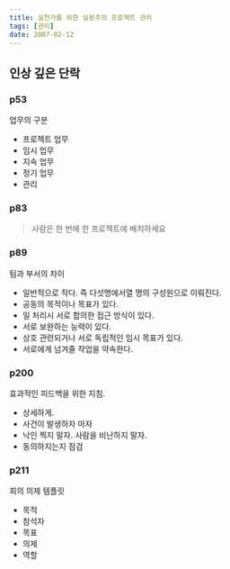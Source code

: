 ```yaml
---
title: 실천가를 위한 실용주의 프로젝트 관리
tags: [관리]
date: 2007-02-12
---
```


## 인상 깊은 단락

### p53
업무의 구분

- 프로젝트 업무
- 임시 업무
- 지속 업무
- 정기 업무
- 관리

### p83
> 사람은 한 번에 한 프로젝트에 배치하세요

### p89
팀과 부서의 차이

- 일반적으로 작다. 즉 다섯명에서열 명의 구성원으로 이뤄진다.
- 공동의 목적이나 목표가 있다.
- 일 처리시 서로 합의한 접근 방식이 있다.
- 서로 보완하는 능력이 있다.
- 상호 관련되거나 서로 독립적인 임시 목표가 있다.
- 서로에게 넘겨줄 작업을 약속한다.

### p200
효과적인 피드백을 위한 지침.

- 상세하게.
- 사건이 발생하자 마자
- 낙인 찍지 말자. 사람을 비난하지 말자.
- 동의하지는지 점검

### p211
회의 의제 템플릿

- 목적
- 참석자
- 목표
- 의제
- 역할
